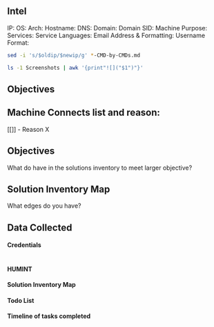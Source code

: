 ## Intel

IP:
OS:
Arch:
Hostname:
DNS:
Domain: 
Domain SID:
Machine Purpose:
Services:
Service Languages:
Email Address & Formatting:
Username Format:

```bash
sed -i 's/$oldip/$newip/g' *-CMD-by-CMDs.md

ls -1 Screenshots | awk '{print"![]("$1")"}'
```

## Objectives


## Machine Connects list and reason:

[[]] - Reason X

## Objectives
What do have in the solutions inventory to meet larger objective?

## Solution Inventory Map
What edges do you have? 
 

## Data Collected

#### Credentials
```

```
#### HUMINT

#### Solution Inventory Map


#### Todo List



#### Timeline of tasks completed 




